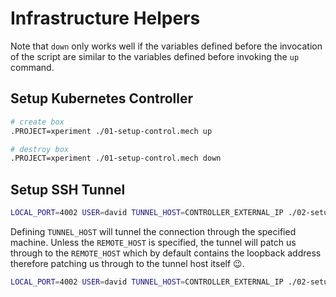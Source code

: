 # Infrastructure Helpers
Note that `down` only works well if the variables defined before the invocation
of the script are similar to the variables defined before invoking the `up` 
command.

## Setup Kubernetes Controller
```bash
# create box
.PROJECT=xperiment ./01-setup-control.mech up

# destroy box
.PROJECT=xperiment ./01-setup-control.mech down
```

## Setup SSH Tunnel
```bash
LOCAL_PORT=4002 USER=david TUNNEL_HOST=CONTROLLER_EXTERNAL_IP ./02-setup-ssh-tunnels.sh up
```
Defining ```TUNNEL_HOST``` will tunnel the connection through the specified 
machine. Unless the ```REMOTE_HOST``` is specified, the tunnel will patch us 
through to the ```REMOTE_HOST``` which by default contains the loopback 
address therefore patching us through to the tunnel host itself :wink:.

```bash
LOCAL_PORT=4002 USER=david TUNNEL_HOST=CONTROLLER_EXTERNAL_IP ./02-setup-ssh-tunnels.sh down
```
